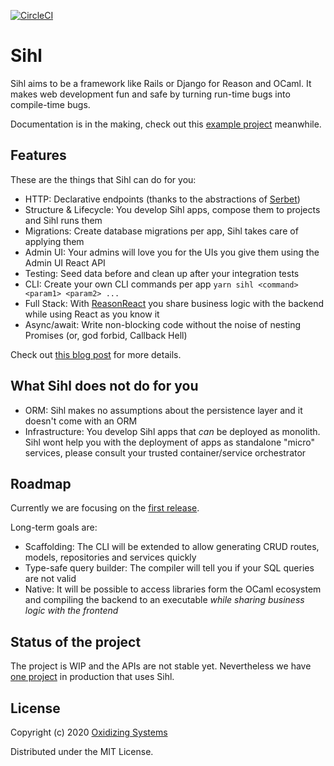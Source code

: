 [![CircleCI](https://circleci.com/gh/oxidizing/sihl.svg?style=svg&circle-token=1bd6f0745de660fcdd463dbe017a67d6c8229447)](https://circleci.com/gh/oxidizing/sihl)

# Sihl

Sihl aims to be a framework like Rails or Django for Reason and OCaml. It makes web development fun and safe by turning run-time bugs into compile-time bugs.

Documentation is in the making, check out this [example project](https://github.com/oxidizing/sihl-example-issues) meanwhile.

## Features

These are the things that Sihl can do for you:

* HTTP: Declarative endpoints (thanks to the abstractions of [Serbet](https://github.com/mrmurphy/serbet))
* Structure & Lifecycle: You develop Sihl apps, compose them to projects and Sihl runs them
* Migrations: Create database migrations per app, Sihl takes care of applying them
* Admin UI: Your admins will love you for the UIs you give them using the Admin UI React API
* Testing: Seed data before and clean up after your integration tests
* CLI: Create your own CLI commands per app `yarn sihl <command> <param1> <param2> ...`
* Full Stack: With [ReasonReact](https://reasonml.github.io/reason-react/) you share business logic with the backend while using React as you know it
* Async/await: Write non-blocking code without the noise of nesting Promises (or, god forbid, Callback Hell)

Check out [this blog post](https://oxidizing.io/blog/2020-03-sihl-introduction/) for more details.

## What Sihl does not do for you

* ORM: Sihl makes no assumptions about the persistence layer and it doesn't come with an ORM
* Infrastructure: You develop Sihl apps that *can* be deployed as monolith. Sihl wont help you with the deployment of apps as standalone "micro" services, please consult your trusted container/service orchestrator

## Roadmap

Currently we are focusing on the [first release](https://github.com/oxidizing/sihl/milestone/1).

Long-term goals are:
* Scaffolding: The CLI will be extended to allow generating CRUD routes, models, repositories and services quickly
* Type-safe query builder: The compiler will tell you if your SQL queries are not valid
* Native: It will be possible to access libraries form the OCaml ecosystem and compiling the backend to an executable *while sharing business logic with the frontend*

## Status of the project

The project is WIP and the APIs are not stable yet. Nevertheless we have [one project](https://oxidizing.io/#projects) in production that uses Sihl.

## License

Copyright (c) 2020 [Oxidizing Systems](https://oxidizing.io/)

Distributed under the MIT License.
